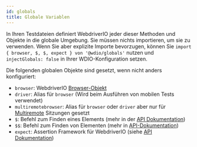 ```yaml
---
id: globals
title: Globale Variablen
---
```


In Ihren Testdateien definiert WebdriverIO jeder dieser Methoden und Objekte in die globale Umgebung. Sie müssen nichts importieren, um sie zu verwenden. Wenn Sie aber explizite Importe bevorzugen, können Sie `import { browser, $, $, expect } von '@wdio/globals'` nutzen und `injectGlobals: false` in Ihrer WDIO-Konfiguration setzen.

Die folgenden globalen Objekte sind gesetzt, wenn nicht anders konfiguriert:

- `browser`: WebdriverIO [Browser-Objekt](https://webdriver.io/docs/api/browser)
- `driver`: Alias für `browser` (Wird beim Ausführen von mobilen Tests verwendet)
- `multiremotebrowser`: Alias für `browser` oder `driver` aber nur für [Multiremote](/docs/multiremote) Sitzungen gesetzt
- `$`: Befehl zum Finden eines Elements (mehr in der [API Dokumentation](/docs/api/browser/$))
- `$$`: Befehl zum Finden von Elementen (mehr in [API-Dokumentation](/docs/api/browser/$$))
- `expect`: Assertion Framework für WebdriverIO (siehe [API Dokumentation](/docs/api/expect-webdriverio))
